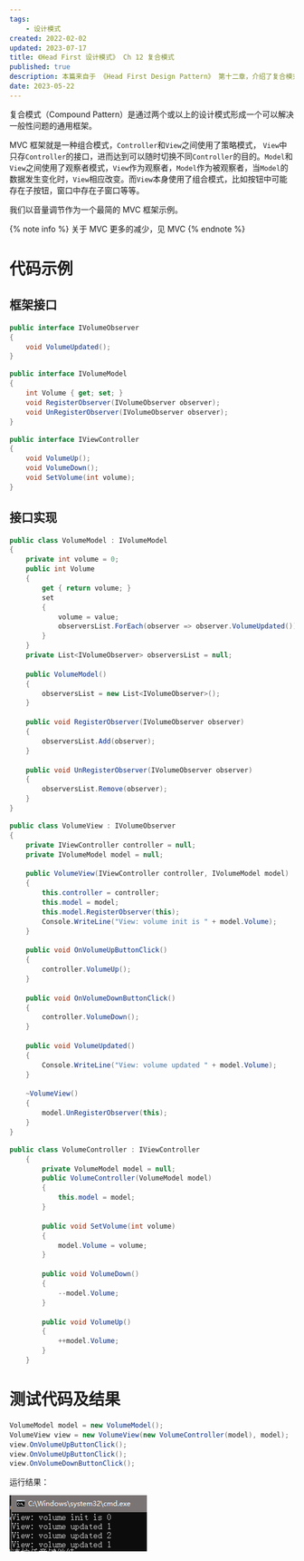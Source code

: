 ```yaml
---
tags:
    - 设计模式
created: 2022-02-02
updated: 2023-07-17
title: 《Head First 设计模式》 Ch 12 复合模式
published: true
description: 本篇来自于 《Head First Design Pattern》 第十二章，介绍了复合模式的定义及运用。
date: 2023-05-22
---
```


复合模式（Compound Pattern）是通过两个或以上的设计模式形成一个可以解决一般性问题的通用框架。

MVC 框架就是一种组合模式，`Controller`和`View`之间使用了策略模式， `View`中只存`Controller`的接口，进而达到可以随时切换不同`Controller`的目的。`Model`和`View`之间使用了观察者模式，`View`作为观察者，`Model`作为被观察者，当`Model`的数据发生变化时，`View`相应改变。而`View`本身使用了组合模式，比如按钮中可能存在子按钮，窗口中存在子窗口等等。

我们以音量调节作为一个最简的 MVC 框架示例。

{% note info %}
关于 MVC 更多的减少，见 MVC
{% endnote %}

# 代码示例

## 框架接口

```cs 观察者接口
public interface IVolumeObserver
{
    void VolumeUpdated();
}
```

```cs Model接口
public interface IVolumeModel
{
    int Volume { get; set; }
    void RegisterObserver(IVolumeObserver observer);
    void UnRegisterObserver(IVolumeObserver observer);
}
```

```cs Controller接口
public interface IViewController
{
    void VolumeUp();
    void VolumeDown();
    void SetVolume(int volume);
}
```

## 接口实现

```cs Model
public class VolumeModel : IVolumeModel
{
    private int volume = 0;
    public int Volume
    {
        get { return volume; }
        set
        {
            volume = value;
            observersList.ForEach(observer => observer.VolumeUpdated());
        }
    }
    private List<IVolumeObserver> observersList = null;

    public VolumeModel()
    {
        observersList = new List<IVolumeObserver>();
    }

    public void RegisterObserver(IVolumeObserver observer)
    {
        observersList.Add(observer);
    }

    public void UnRegisterObserver(IVolumeObserver observer)
    {
        observersList.Remove(observer);
    }
}
```

```cs View
public class VolumeView : IVolumeObserver
{
    private IViewController controller = null;
    private IVolumeModel model = null;

    public VolumeView(IViewController controller, IVolumeModel model)
    {
        this.controller = controller;
        this.model = model;
        this.model.RegisterObserver(this);
        Console.WriteLine("View: volume init is " + model.Volume);
    }

    public void OnVolumeUpButtonClick()
    {
        controller.VolumeUp();
    }

    public void OnVolumeDownButtonClick()
    {
        controller.VolumeDown();
    }

    public void VolumeUpdated()
    {
        Console.WriteLine("View: volume updated " + model.Volume);
    }

    ~VolumeView()
    {
        model.UnRegisterObserver(this);
    }
}
```

```cs Controller
public class VolumeController : IViewController
    {
        private VolumeModel model = null;
        public VolumeController(VolumeModel model)
        {
            this.model = model;
        }

        public void SetVolume(int volume)
        {
            model.Volume = volume;
        }

        public void VolumeDown()
        {
            --model.Volume;
        }

        public void VolumeUp()
        {
            ++model.Volume;
        }
    }
```

# 测试代码及结果

```cs 测试代码
VolumeModel model = new VolumeModel();
VolumeView view = new VolumeView(new VolumeController(model), model);
view.OnVolumeUpButtonClick();
view.OnVolumeUpButtonClick();
view.OnVolumeDownButtonClick();
```

运行结果：

![复合模式运行结果](/ch_12_the_compound_patterns/2019-02-07-15-53-23.png)